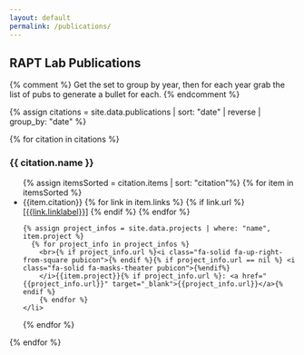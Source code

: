 ```yaml
---
layout: default
permalink: /publications/
---
```


## RAPT Lab Publications

{% comment %} 
Get the set to group by year, then for each year grab the list of pubs to generate a bullet for each. 
{% endcomment %}

 {% assign citations = site.data.publications |  sort: "date" | reverse | group_by: "date"  %}


{% for citation in citations %}
<h3>{{ citation.name }}</h3> 

  <ul class="pubs">
  {% assign itemsSorted = citation.items | sort: "citation"%}
  {% for item in itemsSorted %}<li>{{item.citation}}        
    {% for link in item.links %}
      {% if link.url %}<a href="{{link.url}}" target="_blank">[{{link.linklabel}}]</a>
      {% endif %}
    {% endfor %}
    
    {% assign project_infos = site.data.projects | where: "name", item.project %}
      {% for project_info in project_infos %}
        <br>{% if project_info.url %}<i class="fa-solid fa-up-right-from-square pubicon">{% endif %}{% if project_info.url == nil %} <i class="fa-solid fa-masks-theater pubicon">{%endif%}
        </i>{{item.project}}{% if project_info.url %}: <a href="{{project_info.url}}" target="_blank">{{project_info.url}}</a>{% endif %}
        {% endfor %}
    </li>
  {% endfor %}
  </ul>
{% endfor %}

